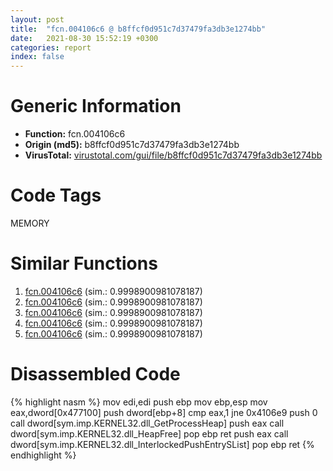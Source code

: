 ```yaml
---
layout: post
title:  "fcn.004106c6 @ b8ffcf0d951c7d37479fa3db3e1274bb"
date:   2021-08-30 15:52:19 +0300
categories: report
index: false
---
```


# Generic Information
- **Function:** fcn.004106c6
- **Origin (md5):** b8ffcf0d951c7d37479fa3db3e1274bb
- **VirusTotal:** [virustotal.com/gui/file/b8ffcf0d951c7d37479fa3db3e1274bb][virustotal_ref]

# Code Tags
<span class="tag" id="MEMORY">MEMORY</span>


# Similar Functions

1. [fcn.004106c6][similar_1_ref] (sim.: 0.9998900981078187)
2. [fcn.004106c6][similar_2_ref] (sim.: 0.9998900981078187)
3. [fcn.004106c6][similar_3_ref] (sim.: 0.9998900981078187)
4. [fcn.004106c6][similar_4_ref] (sim.: 0.9998900981078187)
5. [fcn.004106c6][similar_5_ref] (sim.: 0.9998900981078187)


# Disassembled Code

{% highlight nasm %}
mov edi,edi
push ebp
mov ebp,esp
mov eax,dword[0x477100]
push dword[ebp+8]
cmp eax,1
jne 0x4106e9
push 0
call dword[sym.imp.KERNEL32.dll_GetProcessHeap]
push eax
call dword[sym.imp.KERNEL32.dll_HeapFree]
pop ebp
ret 
push eax
call dword[sym.imp.KERNEL32.dll_InterlockedPushEntrySList]
pop ebp
ret 
{% endhighlight %}


[similar_1_ref]: /report/fcn.004106c6@9571c7458fae91969aaed3955e433f49
[similar_2_ref]: /report/fcn.004106c6@1266d43f34f3aa1d71c3eb8ec80f6e2f
[similar_3_ref]: /report/fcn.004106c6@c6d5547a6b11db0106596d8a93b709be
[similar_4_ref]: /report/fcn.004106c6@e83552e81a6f265fd7baa50402d3d47d
[similar_5_ref]: /report/fcn.004106c6@146b14fc12cf789043a79d4f548a23bf
[virustotal_ref]: https://www.virustotal.com/gui/file/b8ffcf0d951c7d37479fa3db3e1274bb